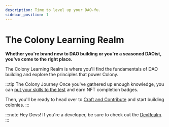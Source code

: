 ```yaml
---
description: Time to level up your DAO-fu.
sidebar_position: 1
---
```


# The Colony Learning Realm

**Whether you're brand new to DAO building or you're a seasoned DAOist, you've come to the right place.**

The Colony Learning Realm is where you'll find the fundamentals of DAO building and explore the principles that power Colony.

:::tip The Colony Journey
Once you've gathered up enough knowledge, you can [put your skills to the test](test-your-knowledge) and earn NFT completion badges. 

Then, you'll be ready to head over to [Craft and Contribute](../craft/) and start building colonies.
:::

:::note Hey Devs!
If you're a developer, be sure to check out the [DevRealm](../develop/).
:::